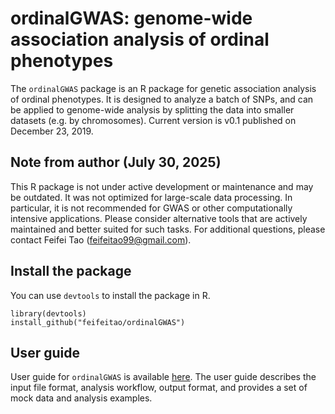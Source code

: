 # ordinalGWAS: genome-wide association analysis of ordinal phenotypes
The `ordinalGWAS` package is an R package for genetic association analysis of ordinal phenotypes. It is designed to analyze a batch of SNPs, and can be applied to genome-wide analysis by splitting the data into smaller datasets (e.g. by chromosomes).
Current version is v0.1 published on December 23, 2019.

## Note from author (July 30, 2025)
This R package is not under active development or maintenance and may be outdated. It was not optimized for large-scale data processing. In particular, it is not recommended for GWAS or other computationally intensive applications. Please consider alternative tools that are actively maintained and better suited for such tasks. For additional questions, please contact Feifei Tao (feifeitao99@gmail.com).

## Install the package
You can use `devtools` to install the package in R.
```
library(devtools)
install_github("feifeitao/ordinalGWAS")
```

## User guide
User guide for `ordinalGWAS` is available [here](https://htmlpreview.github.io/?https://github.com/feifeitao/ordinalGWAS/blob/master/vignettes/ordinalGWAS_vignette.html). The user guide describes the input file format, analysis workflow, output format, and provides a set of mock data and analysis examples.
